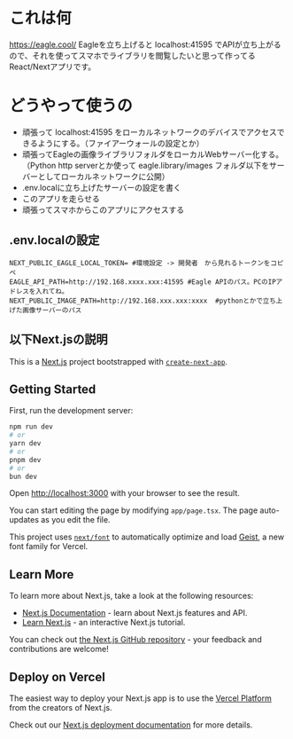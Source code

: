 # これは何
https://eagle.cool/
Eagleを立ち上げると localhost:41595 でAPIが立ち上がるので、それを使ってスマホでライブラリを閲覧したいと思って作ってるReact/Nextアプリです。

# どうやって使うの
- 頑張って localhost:41595 をローカルネットワークのデバイスでアクセスできるようにする。（ファイアーウォールの設定とか）
- 頑張ってEagleの画像ライブラリフォルダをローカルWebサーバー化する。（Python http serverとか使って eagle.library/images フォルダ以下をサーバーとしてローカルネットワークに公開）
- .env.localに立ち上げたサーバーの設定を書く
- このアプリを走らせる
- 頑張ってスマホからこのアプリにアクセスする

## .env.localの設定
```
NEXT_PUBLIC_EAGLE_LOCAL_TOKEN= #環境設定 -> 開発者　から見れるトークンをコピペ
EAGLE_API_PATH=http://192.168.xxxx.xxx:41595 #Eagle APIのパス。PCのIPアドレスを入れてね。
NEXT_PUBLIC_IMAGE_PATH=http://192.168.xxx.xxx:xxxx  #pythonとかで立ち上げた画像サーバーのパス
```

## 以下Next.jsの説明

This is a [Next.js](https://nextjs.org) project bootstrapped with [`create-next-app`](https://nextjs.org/docs/app/api-reference/cli/create-next-app).

## Getting Started

First, run the development server:

```bash
npm run dev
# or
yarn dev
# or
pnpm dev
# or
bun dev
```

Open [http://localhost:3000](http://localhost:3000) with your browser to see the result.

You can start editing the page by modifying `app/page.tsx`. The page auto-updates as you edit the file.

This project uses [`next/font`](https://nextjs.org/docs/app/building-your-application/optimizing/fonts) to automatically optimize and load [Geist](https://vercel.com/font), a new font family for Vercel.

## Learn More

To learn more about Next.js, take a look at the following resources:

- [Next.js Documentation](https://nextjs.org/docs) - learn about Next.js features and API.
- [Learn Next.js](https://nextjs.org/learn) - an interactive Next.js tutorial.

You can check out [the Next.js GitHub repository](https://github.com/vercel/next.js) - your feedback and contributions are welcome!

## Deploy on Vercel

The easiest way to deploy your Next.js app is to use the [Vercel Platform](https://vercel.com/new?utm_medium=default-template&filter=next.js&utm_source=create-next-app&utm_campaign=create-next-app-readme) from the creators of Next.js.

Check out our [Next.js deployment documentation](https://nextjs.org/docs/app/building-your-application/deploying) for more details.
